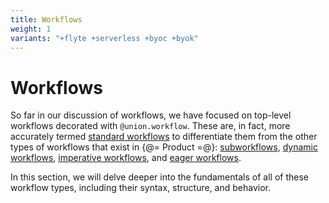 ```yaml
---
title: Workflows
weight: 1
variants: "+flyte +serverless +byoc +byok"
---
```


# Workflows

So far in our discussion of workflows, we have focused on top-level workflows decorated with `@union.workflow`.
These are, in fact, more accurately termed [standard workflows](./standard-workflows.md) to differentiate them from the other types of workflows that exist in {@= Product =@}: [subworkflows](./subworkflows-and-sub-launch-plans.md), [dynamic workflows](./dynamic-workflows), [imperative workflows](./imperative-workflows.md),  and [eager workflows](./eager-workflows.md).

In this section, we will delve deeper into the fundamentals of all of these workflow types, including their syntax, structure, and behavior.

